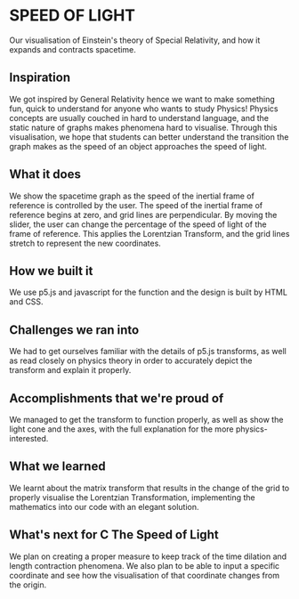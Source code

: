 # SPEED OF LIGHT
Our visualisation of Einstein's theory of Special Relativity, and how it expands and contracts spacetime.

## Inspiration
We got inspired by General Relativity hence we want to make something fun, quick to understand for anyone who wants to study Physics! Physics concepts are usually couched in hard to understand language, and the static nature of graphs makes phenomena hard to visualise. Through this visualisation, we hope that students can better understand the transition the graph makes as the speed of an object approaches the speed of light.
## What it does
We show the spacetime graph as the speed of the inertial frame of reference is controlled by the user. The speed of the inertial frame of reference begins at zero, and grid lines are perpendicular. By moving the slider, the user can change the percentage of the speed of light of the frame of reference. This applies the Lorentzian Transform, and the grid lines stretch to represent the new coordinates.
## How we built it
We use p5.js and javascript for the function and the design is built by HTML and CSS.
## Challenges we ran into
We had to get ourselves familiar with the details of p5.js transforms, as well as read closely on physics theory in order to accurately depict the transform and explain it properly. 
## Accomplishments that we're proud of
We managed to get the transform to function properly, as well as show the light cone and the axes, with the full explanation for the more physics-interested. 
## What we learned
We learnt about the matrix transform that results in the change of the grid to properly visualise the Lorentzian Transformation, implementing the mathematics into our code with an elegant solution. 
## What's next for C The Speed of Light 
We plan on creating a proper measure to keep track of the time dilation and length contraction phenomena. We also plan to be able to input a specific coordinate and see how the visualisation of that coordinate changes from the origin. 

